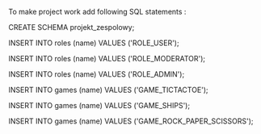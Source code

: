To make project work add following SQL statements :

CREATE SCHEMA projekt_zespolowy;

INSERT INTO roles (name) VALUES ('ROLE_USER');

INSERT INTO roles (name) VALUES ('ROLE_MODERATOR');

INSERT INTO roles (name) VALUES ('ROLE_ADMIN');

INSERT INTO games (name) VALUES ('GAME_TICTACTOE');

INSERT INTO games (name) VALUES ('GAME_SHIPS');

INSERT INTO games (name) VALUES ('GAME_ROCK_PAPER_SCISSORS');
